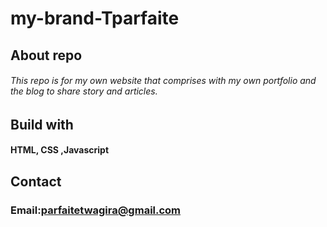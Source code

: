 # my-brand-Tparfaite

## About repo 
###### This repo is for my own website that comprises with my own portfolio and the blog to share story and articles.

## Build with
#### HTML, CSS ,Javascript
## Contact
### Email:parfaitetwagira@gmail.com

